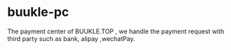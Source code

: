 # buukle-pc
The payment center of BUUKLE.TOP , we handle the payment request with third party such as bank, alipay ,wechatPay.
